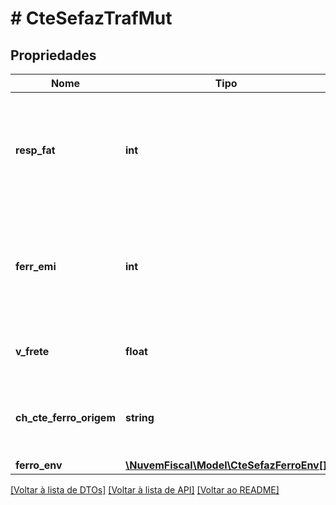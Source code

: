 # # CteSefazTrafMut

## Propriedades

Nome | Tipo | Descrição | Comentários
------------ | ------------- | ------------- | -------------
**resp_fat** | **int** | Responsável pelo Faturamento.  Preencher com:  * 1 - Ferrovia de origem  * 2 - Ferrovia de destino |
**ferr_emi** | **int** | Ferrovia Emitente do CTe.  Preencher com:  * 1 - Ferrovia de origem  * 2 - Ferrovia de destino |
**v_frete** | **float** | Valor do Frete do Tráfego Mútuo. |
**ch_cte_ferro_origem** | **string** | Chave de acesso do CT-e emitido pelo ferrovia de origem. | [optional]
**ferro_env** | [**\NuvemFiscal\Model\CteSefazFerroEnv[]**](CteSefazFerroEnv.md) |  | [optional]

[[Voltar à lista de DTOs]](../../README.md#models) [[Voltar à lista de API]](../../README.md#endpoints) [[Voltar ao README]](../../README.md)
